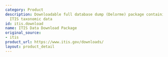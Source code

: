```yaml
---
category: Product
description: Downloadable full database dump (Delorme) package containing authoritative
  ITIS taxonomic data
id: itis.download
name: ITIS Data Download Package
original_source:
- itis
product_url: https://www.itis.gov/downloads/
layout: product_detail
---
```

